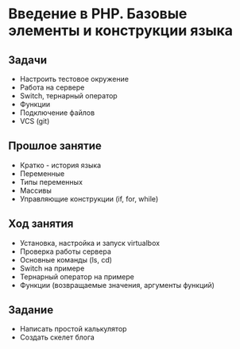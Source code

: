 # Введение в PHP. Базовые элементы и конструкции языка

## Задачи

* Настроить тестовое окружение
* Работа на сервере
* Switch, тернарный оператор
* Функции
* Подключение файлов
* VCS (git)

## Прошлое занятие

* Кратко - история языка
* Переменные
* Типы переменных
* Массивы
* Управляющие конструкции (if, for, while)

## Ход занятия

* Установка, настройка и запуск virtualbox
* Проверка работы сервера
* Основные команды (ls, cd)
* Switch на примере
* Тернарный оператор на примере
* Функции (возвращаемые значения, аргументы функций)

## Задание

* Написать простой калькулятор
* Создать скелет блога